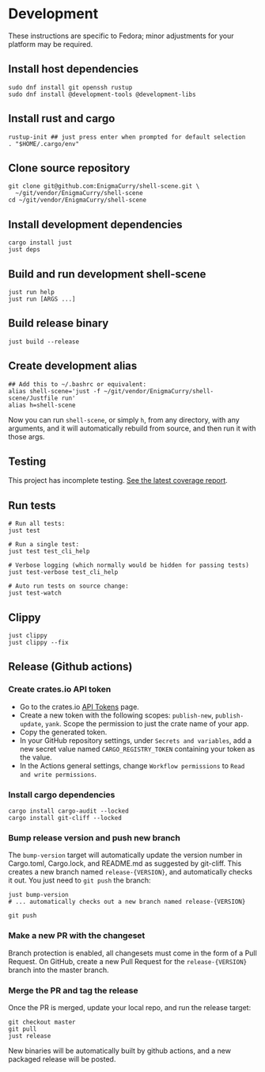 # Development

These instructions are specific to Fedora; minor adjustments for your
platform may be required.

## Install host dependencies

```
sudo dnf install git openssh rustup
sudo dnf install @development-tools @development-libs
```

## Install rust and cargo

```
rustup-init ## just press enter when prompted for default selection
. "$HOME/.cargo/env"
```

## Clone source repository

```
git clone git@github.com:EnigmaCurry/shell-scene.git \
  ~/git/vendor/EnigmaCurry/shell-scene
cd ~/git/vendor/EnigmaCurry/shell-scene
```

## Install development dependencies

```
cargo install just
just deps
```

## Build and run development shell-scene

```
just run help
just run [ARGS ...]
```

## Build release binary

```
just build --release
```

## Create development alias

```
## Add this to ~/.bashrc or equivalent:
alias shell-scene='just -f ~/git/vendor/EnigmaCurry/shell-scene/Justfile run'
alias h=shell-scene
```

Now you can run `shell-scene`, or simply `h`, from any directory, with
any arguments, and it will automatically rebuild from source, and then
run it with those args.

## Testing

This project has incomplete testing. [See the latest coverage
report](https://EnigmaCurry.github.io/shell-scene/coverage/master/).

## Run tests

```
# Run all tests:
just test

# Run a single test:
just test test_cli_help

# Verbose logging (which normally would be hidden for passing tests)
just test-verbose test_cli_help

# Auto run tests on source change:
just test-watch
```

## Clippy

```
just clippy
just clippy --fix
```

## Release (Github actions)

### Create crates.io API token

 * Go to the crates.io [API Tokens](https://crates.io/settings/tokens)
   page.
 * Create a new token with the following scopes: `publish-new`,
   `publish-update`, `yank`. Scope the permission to just the crate
   name of your app.
 * Copy the generated token.
 * In your GitHub repository settings, under `Secrets and variables`,
   add a new secret value named `CARGO_REGISTRY_TOKEN` containing your
   token as the value.
 * In the Actions general settings, change `Workflow permissions` to
   `Read and write permissions`.

### Install cargo dependencies

```
cargo install cargo-audit --locked
cargo install git-cliff --locked
```

### Bump release version and push new branch

The `bump-version` target will automatically update the version number
in Cargo.toml, Cargo.lock, and README.md as suggested by git-cliff.
This creates a new branch named `release-{VERSION}`, and automatically
checks it out. You just need to `git push` the branch:

```
just bump-version
# ... automatically checks out a new branch named release-{VERSION}

git push
```

### Make a new PR with the changeset

Branch protection is enabled, all changesets must come in the form of
a Pull Request. On GitHub, create a new Pull Request for the
`release-{VERSION}` branch into the master branch.

### Merge the PR and tag the release

Once the PR is merged, update your local repo, and run the release
target:

```
git checkout master
git pull
just release
```

New binaries will be automatically built by github actions, and a new
packaged release will be posted.
